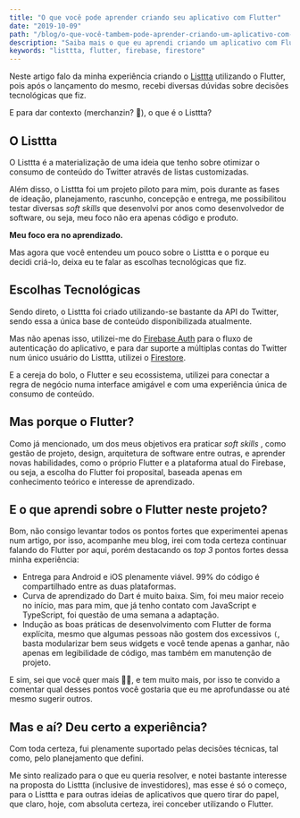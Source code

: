 ```yaml
---
title: "O que você pode aprender criando seu aplicativo com Flutter"
date: "2019-10-09"
path: "/blog/o-que-você-tambem-pode-aprender-criando-um-aplicativo-com-flutter/"
description: "Saiba mais o que eu aprendi criando um aplicativo com Flutter."
keywords: "listtta, flutter, firebase, firestore"
---
```


Neste artigo falo da minha experiência criando o [Listtta]() utilizando o Flutter, pois após o lançamento do mesmo, recebi diversas dúvidas sobre decisões tecnológicas que fiz.

E para dar contexto (merchanzin? 🤣), o que é o Listtta?

## O Listtta

O Listtta é a materialização de uma ideia que tenho sobre otimizar o consumo de conteúdo do Twitter através de listas customizadas.

Além disso, o Listtta foi um projeto piloto para mim, pois durante as fases de ideação, planejamento, rascunho, concepção e entrega, me possibilitou testar diversas _soft skills_ que desenvolvi por anos como desenvolvedor de software, ou seja, meu foco não era apenas código e produto.

**Meu foco era no aprendizado.**

Mas agora que você entendeu um pouco sobre o Listtta e o porque eu decidi criá-lo, deixa eu te falar as escolhas tecnológicas que fiz.

## Escolhas Tecnológicas

Sendo direto, o Listtta foi criado utilizando-se bastante da API do Twitter, sendo essa a única base de conteúdo disponibilizada atualmente.

Mas não apenas isso, utilizei-me do [Firebase Auth]() para o fluxo de autenticação do aplicativo, e para dar suporte a múltiplas contas do Twitter num único usuário do Listtta, utilizei o [Firestore]().

E a cereja do bolo, o Flutter e seu ecossistema, utilizei para conectar a regra de negócio numa interface amigável e com uma experiência única de consumo de conteúdo.

## Mas porque o Flutter?

Como já mencionado, um dos meus objetivos era praticar _soft skills_ , como gestão de projeto, design, arquitetura de software entre outras, e aprender novas habilidades, como o próprio Flutter e a plataforma atual do Firebase, ou seja, a escolha do Flutter foi proposital, baseada apenas em conhecimento teórico e interesse de aprendizado.

## E o que aprendi sobre o Flutter neste projeto?

Bom, não consigo levantar todos os pontos fortes que experimentei apenas num artigo, por isso, acompanhe meu blog, irei com toda certeza continuar falando do Flutter por aqui, porém destacando os _top 3_ pontos fortes dessa minha experiência:

- Entrega para Android e iOS plenamente viável. 99% do código é compartilhado entre as duas plataformas.
- Curva de aprendizado do Dart é muito baixa. Sim, foi meu maior receio no início, mas para mim, que já tenho contato com JavaScript e TypeScript, foi questão de uma semana a adaptação.
- Indução as boas práticas de desenvolvimento com Flutter de forma explícita, mesmo que algumas pessoas não gostem dos excessivos `(`, basta modularizar bem seus widgets e você tende apenas a ganhar, não apenas em legibilidade de código, mas também em manutenção de projeto.

E sim, sei que você quer mais 🧛‍♂️, e tem muito mais, por isso te convido a comentar qual desses pontos você gostaria que eu me aprofundasse ou até mesmo sugerir outros.

## Mas e aí? Deu certo a experiência?

Com toda certeza, fui plenamente suportado pelas decisões técnicas, tal como, pelo planejamento que defini.

Me sinto realizado para o que eu queria resolver, e notei bastante interesse na proposta do Listtta (inclusive de investidores), mas esse é só o começo, para o Listtta e para outras ideias de aplicativos que quero tirar do papel, que claro, hoje, com absoluta certeza, irei conceber utilizando o Flutter.
